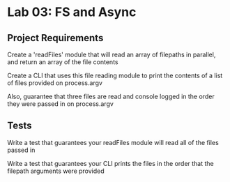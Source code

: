 # Lab 03: FS and Async

## Project Requirements
Create a 'readFiles' module that will read an array of filepaths in parallel, and return an array of the file contents

Create a CLI that uses this file reading module to print the contents of a list of files provided on process.argv

Also, guarantee that three files are read and console logged in the order they were passed in on process.argv


## Tests
Write a test that guarantees your readFiles module will read all of the files passed in

Write a test that guarantees your CLI prints the files in the order that the filepath arguments were provided

